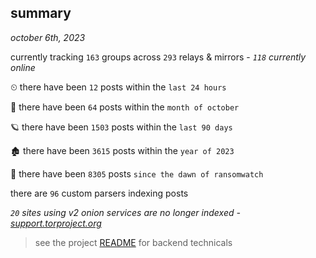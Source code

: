 
## summary
_october 6th, 2023_

currently tracking `163` groups across `293` relays & mirrors - _`118` currently online_

⏲ there have been `12` posts within the `last 24 hours`

🦈 there have been `64` posts within the `month of october`

🪐 there have been `1503` posts within the `last 90 days`

🏚 there have been `3615` posts within the `year of 2023`

🦕 there have been `8305` posts `since the dawn of ransomwatch`

there are `96` custom parsers indexing posts

_`20` sites using v2 onion services are no longer indexed - [support.torproject.org](https://support.torproject.org/onionservices/v2-deprecation/)_

> see the project [README](https://github.com/joshhighet/ransomwatch#ransomwatch--) for backend technicals
